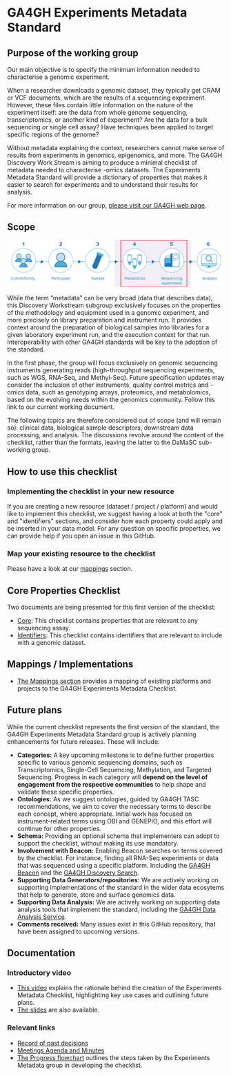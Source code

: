 # GA4GH Experiments Metadata Standard

## Purpose of the working group
Our main objective is to specify the minimum information needed to characterise a genomic experiment.

When a researcher downloads a genomic dataset, they typically get CRAM or VCF documents, which are the results of a sequencing experiment. However, these files contain little information on the nature of the experiment itself: are the data from whole genome sequencing, transcriptomics, or another kind of experiment? Are the data for a bulk sequencing or single cell assay? Have techniques been applied to target specific regions of the genome?

Without metadata explaining the context, researchers cannot make sense of results from experiments in genomics, epigenomics, and more. The GA4GH Discovery Work Stream is aiming to produce a minimal checklist of metadata needed to characterise -omics datasets. The Experiments Metadata Standard will provide a dictionary of properties that makes it easier to search for experiments and to understand their results for analysis.

For more information on our group, [please visit our GA4GH web page](https://www.ga4gh.org/product/experiments-metadata-standard/).

## Scope

![ga4gh_expmeta_scope.png](img/ga4gh_expmeta_scope.png)

While the term “metadata” can be very broad (data that describes data), this Discovery Workstream subgroup exclusively focuses on the properties of the methodology and equipment  used in a genomic experiment, and more precisely on library preparation and instrument run. It provides context around the preparation of biological samples into libraries for a given laboratory experiment run, and the execution context for that run. Interoperability with other GA4GH standards will be key to the adoption of the standard.

In the first phase, the group will focus exclusively on genomic sequencing instruments generating reads (high-throughput sequencing experiments, such as WGS, RNA-Seq, and Methyl-Seq). Future specification updates may consider the inclusion of other instruments, quality control metrics and -omics data, such as genotyping arrays, proteomics, and metabolomics, based on the evolving needs within the genomics community. Follow this link to our current working document.

The following topics are therefore considered out of scope (and will remain so): clinical data, biological sample descriptors, downstream data processing, and analysis. The discussions revolve around the content of the checklist, rather than the formats, leaving the latter to the DaMaSC sub-working group.

## How to use this checklist

### Implementing the checklist in your new resource
If you are creating a new resource (dataset / project / platform) and would like to implement this checklist, we suggest having a look at both the "core" and "identifiers" sections, and consider how each property could apply and be inserted in your data model. For any question on specific properties, we can provide help if you open an issue in this GitHub.

### Map your existing resource to the checklist
Please have a look at our [mappings](./mappings/README.md) section.


## Core Properties Checklist
Two documents are being presented for this first version of the checklist:
* [Core](./core.md): This checklist contains properties that are relevant to any sequencing assay.
* [Identifiers](./identifiers.md): This checklist contains identifiers that are relevant to include with a genomic dataset.

## Mappings / Implementations
* [The Mappings section](mappings/README.md) provides a mapping of existing platforms and projects to the GA4GH Experiments Metadata Checklist.

## Future plans
While the current checklist represents the first version of the standard, the GA4GH Experiments Metadata Standard group is actively planning enhancements for future releases. These will include:
* **Categories:** A key upcoming milestone is to define further properties specific to various genomic sequencing domains, such as Transcriptomics, Single-Cell Sequencing, Methylation, and Targeted Sequencing. Progress in each category will **depend on the level of engagement from the respective communities** to help shape and validate these specific properties.
* **Ontologies:** As we suggest ontologies, guided by GA4GH TASC recommendations, we aim to cover the necessary terms to describe each concept, where appropriate. Initial work has focused on instrument-related terms using OBI and GENEPIO, and this effort will continue for other properties.
* **Schema:** Providing an optional schema that implementers can adopt to support the checklist, without making its use mandatory.
* **Involvement with Beacon:** Enabling Beacon searches on terms covered by the checklist. For instance, finding all RNA-Seq experiments or data that was sequenced using a specific platform. Including the [GA4GH Beacon](https://github.com/ga4gh-beacon/specification-v2) and the [GA4GH Discovery Search](https://github.com/ga4gh-discovery/search-api).
* **Supporting Data Generators/repositories:** We are actively working on supporting implementations of the standard in the wider data ecosytems that help to generate, store and surface genomics data.
* **Supporting Data Analysis:** We are actively working on supporting data analysis tools that implement the standard, including the [GA4GH Data Analysis Service](https://github.com/ga4gh-daks/ga4gh-daks-specification).
* **Comments received:** Many issues exist in this GitHub repository, that have been assigned to upcoming versions.

## Documentation

### Introductory video
* [This video](https://us02web.zoom.us/rec/share/Kmd0MLvoPVKDIDx4cp8LdAteGdZM30EKtA33MRRnZ7IBWt6xXtvdFLxF8nsCTKWQ.w1tOxxUcQ8WMouBi) explains the rationale behind the creation of the Experiments Metadata Checklist, highlighting key use cases and outlining future plans.
* [The slides](https://docs.google.com/presentation/d/1L1hDdw002gZL4d9pnUtJXI1R5WFmg3ta-gnD763DIH8/edit) are also available.

### Relevant links
* [Record of past decisions](https://docs.google.com/document/d/1zyIij2YPpI9J8uJKH71mzPLK-vP7Nza90BZ8zkd56og/edit?tab=t.0#bookmark=id.4js2a3jhlsa6)
* [Meetings Agenda and Minutes](https://docs.google.com/document/d/1FPgOT39dINkeVj0S4oeumzJcooGOcVcCIIGc4icXoyU/edit)
* [The Progress flowchart](documentation/progress.md) outlines the steps taken by the Experiments Metadata group in developing the checklist.
